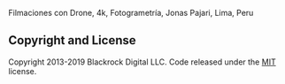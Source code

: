 Filmaciones con Drone, 4k, Fotogrametría, Jonas Pajari, Lima, Peru

## Copyright and License

Copyright 2013-2019 Blackrock Digital LLC. Code released under the [MIT](https://github.com/BlackrockDigital/startbootstrap-grayscale/blob/gh-pages/LICENSE) license.
